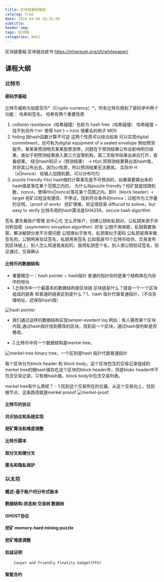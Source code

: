 ```yaml
---
title: 区块链基础基础
catalog: true
date: 2024-04-06 10:26:40
subtitle:
header-img:
tags: 区块链
categories:	Web3
---
```


区块链基础
区块链白皮书 https://ethereum.org/zh/whitepaper/

## 课程大纲
### 比特币
#### 密码学基础
比特币被称为加密货币*（Crypto-currency）*，所有比特币用到了密码学中两个功能：
哈希和签名。
哈希有两个重要性质 
1. collision resistance（哈希碰撞）也称为 hash free（哈希碰撞）
哈希碰撞 ~ 找不到另外个m' 使得 h(m') = h(m) 
很著名的例子 MD5
2. hiding 指hash函数计算不可逆
这两个性质可以结合起来 可以实现digital commitment，也可称为digital equipment of a sealed envelope
例如预测股市，某某某预测明天某某股票涨停，问题在于预测结果公布会影响明日结果，类似于把预测结果放入第三方监管机构，第二天股市结果出来后打开，查看结果。
结合hash知识 x（预测结果） -> H(x) 把预测结果算出其hash值，并将其公布出去，因为cr性质，所以预测结果无法篡改。
实际中 H（x||nonce） 给输入加随机数，可以分布均匀
3. puzzle friendly H(x) hash值的计算事先是不可预测的，如果需要算出来的hash值是落在某个范围之内的，
为什么叫puzzle friendly？挖矿就是找随机数，nonce，使得H(x||nonce)落在某个范围之内。即H（block header）< target
挖矿过程没有捷径，不停试，找到符合条件的nonce；过程作为工作量的证明，（proof of work）
挖矿很难，验证很容易 diffucult to solove，but easy to verify
比特币用的hash算法是SHA256，secure hash algorithm

签名 要先看账户管理
去中心化 怎么开账户，创建公钥和私钥对，公私钥来源于非对称加密（asymmetric enryption algorithm）好处 公钥不用保密，私钥需要保密，解决秘钥分发不方便问题
公钥类似于账号，私钥类似于密码
公私钥是用来做签名的，公钥用来验证签名，私钥用来签名
比如我装10个比特币给你，交易发布到区块链上，别人怎么知道我发起的，我用私钥签个名，别人用公钥验证签名，验证通过，交易确认

#### 比特币的数据结构 
- 重要概念一：hash pointer ~ hash指针
普通的指针存的是某个结构体在内存中的地址
- 1.比特币中一个最基本的数据结构是区块链
区块链是什么？就是一个一个区块组成的链表
和普通的链表区别是什么？1、hash 指针代替普通指针，（不仅存储地址，还保存hash值）

![hash pointer](hash_pointer.png)
- 我们通过这样的数据结构实现tamper-evedent log
例如：有人篡改某个区块内容,通过hash指针找到篡改的区块，找到前一个区块，通过hash值判断是否篡改。

- 2.比特币中另一个数据结构是merkle tree，

![merkel-tree](merkel-tree.png)
binary tree，一个区别是hash 指针代替普通指针

每个区块分为block header 和 block body，这个区块包含的交易记录组成的merkel tree的根hash值存在这个区块的block header中，但是blokc header中不包含交易记录，只有根hash值，block body中包含交易列表。

merkel tree有什么用呢？
	- 1.找到这个交易所在的位置，从这个交易向上，找到根节点，这条路径就是merkel prooof
![merkel-proof](merkel-proof.png)

#### 比特币的协议







#### 共识协议和系统实现
#### 挖矿算法和难度调整
#### 比特币脚本
#### 软分叉和硬分叉
#### 匿名和隐私保护

### 以太坊
#### 概述-基于账户的分布式账本
#### 数据结构:状态树 交易树 数据树
#### GHOST协议
#### 挖矿 memory-hard mining puzzle
#### 挖矿难度调整
#### 权益证明
		Casper and Friendly Finality Gadget(FFG)
#### 智能合约
